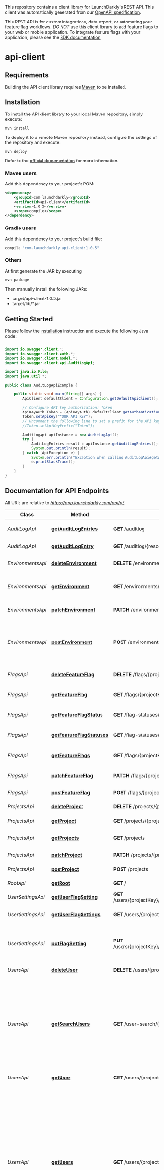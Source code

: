 This repository contains a client library for LaunchDarkly's REST API. This client was automatically
generated from our [OpenAPI specification](https://github.com/launchdarkly/ld-openapi).

This REST API is for custom integrations, data export, or automating your feature flag workflows. *DO NOT* use this client library to add feature flags to your web or mobile application. To integrate feature flags with your application, please see the [SDK documentation](https://docs.launchdarkly.com/v2.0/docs)

# api-client

## Requirements

Building the API client library requires [Maven](https://maven.apache.org/) to be installed.

## Installation

To install the API client library to your local Maven repository, simply execute:

```shell
mvn install
```

To deploy it to a remote Maven repository instead, configure the settings of the repository and execute:

```shell
mvn deploy
```

Refer to the [official documentation](https://maven.apache.org/plugins/maven-deploy-plugin/usage.html) for more information.

### Maven users

Add this dependency to your project's POM:

```xml
<dependency>
    <groupId>com.launchdarkly</groupId>
    <artifactId>api-client</artifactId>
    <version>1.0.5</version>
    <scope>compile</scope>
</dependency>
```

### Gradle users

Add this dependency to your project's build file:

```groovy
compile "com.launchdarkly:api-client:1.0.5"
```

### Others

At first generate the JAR by executing:

    mvn package

Then manually install the following JARs:

* target/api-client-1.0.5.jar
* target/lib/*.jar

## Getting Started

Please follow the [installation](#installation) instruction and execute the following Java code:

```java

import io.swagger.client.*;
import io.swagger.client.auth.*;
import io.swagger.client.model.*;
import io.swagger.client.api.AuditLogApi;

import java.io.File;
import java.util.*;

public class AuditLogApiExample {

    public static void main(String[] args) {
        ApiClient defaultClient = Configuration.getDefaultApiClient();
        
        // Configure API key authorization: Token
        ApiKeyAuth Token = (ApiKeyAuth) defaultClient.getAuthentication("Token");
        Token.setApiKey("YOUR API KEY");
        // Uncomment the following line to set a prefix for the API key, e.g. "Token" (defaults to null)
        //Token.setApiKeyPrefix("Token");

        AuditLogApi apiInstance = new AuditLogApi();
        try {
            AuditLogEntries result = apiInstance.getAuditLogEntries();
            System.out.println(result);
        } catch (ApiException e) {
            System.err.println("Exception when calling AuditLogApi#getAuditLogEntries");
            e.printStackTrace();
        }
    }
}

```

## Documentation for API Endpoints

All URIs are relative to *https://app.launchdarkly.com/api/v2*

Class | Method | HTTP request | Description
------------ | ------------- | ------------- | -------------
*AuditLogApi* | [**getAuditLogEntries**](docs/AuditLogApi.md#getAuditLogEntries) | **GET** /auditlog | Fetch a list of all audit log entries
*AuditLogApi* | [**getAuditLogEntry**](docs/AuditLogApi.md#getAuditLogEntry) | **GET** /auditlog/{resourceId} | Get an audit log entry by ID
*EnvironmentsApi* | [**deleteEnvironment**](docs/EnvironmentsApi.md#deleteEnvironment) | **DELETE** /environments/{projectKey}/{environmentKey} | Delete an environment by ID
*EnvironmentsApi* | [**getEnvironment**](docs/EnvironmentsApi.md#getEnvironment) | **GET** /environments/{projectKey}/{environmentKey} | Get an environment given a project and key.
*EnvironmentsApi* | [**patchEnvironment**](docs/EnvironmentsApi.md#patchEnvironment) | **PATCH** /environments/{projectKey}/{environmentKey} | Modify an environment by ID
*EnvironmentsApi* | [**postEnvironment**](docs/EnvironmentsApi.md#postEnvironment) | **POST** /environments/{projectKey} | Create a new environment in a specified project with a given name, key, and swatch color.
*FlagsApi* | [**deleteFeatureFlag**](docs/FlagsApi.md#deleteFeatureFlag) | **DELETE** /flags/{projectKey}/{featureFlagKey} | Delete a feature flag by ID
*FlagsApi* | [**getFeatureFlag**](docs/FlagsApi.md#getFeatureFlag) | **GET** /flags/{projectKey}/{featureFlagKey} | Get a single feature flag by key.
*FlagsApi* | [**getFeatureFlagStatus**](docs/FlagsApi.md#getFeatureFlagStatus) | **GET** /flag-statuses/{projectKey}/{environmentKey} | Get a list of statuses for all feature flags
*FlagsApi* | [**getFeatureFlagStatuses**](docs/FlagsApi.md#getFeatureFlagStatuses) | **GET** /flag-statuses/{projectKey}/{environmentKey}/{featureFlagKey} | Get a list of statuses for all feature flags
*FlagsApi* | [**getFeatureFlags**](docs/FlagsApi.md#getFeatureFlags) | **GET** /flags/{projectKey} | Get a list of all features in the given project.
*FlagsApi* | [**patchFeatureFlag**](docs/FlagsApi.md#patchFeatureFlag) | **PATCH** /flags/{projectKey}/{featureFlagKey} | Perform a partial update to a feature.
*FlagsApi* | [**postFeatureFlag**](docs/FlagsApi.md#postFeatureFlag) | **POST** /flags/{projectKey} | Creates a new feature flag.
*ProjectsApi* | [**deleteProject**](docs/ProjectsApi.md#deleteProject) | **DELETE** /projects/{projectKey} | Delete a project by ID
*ProjectsApi* | [**getProject**](docs/ProjectsApi.md#getProject) | **GET** /projects/{projectKey} | Fetch a single project by key.
*ProjectsApi* | [**getProjects**](docs/ProjectsApi.md#getProjects) | **GET** /projects | Returns a list of all projects in the account.
*ProjectsApi* | [**patchProject**](docs/ProjectsApi.md#patchProject) | **PATCH** /projects/{projectKey} | Modify a project by ID
*ProjectsApi* | [**postProject**](docs/ProjectsApi.md#postProject) | **POST** /projects | Create a project
*RootApi* | [**getRoot**](docs/RootApi.md#getRoot) | **GET** / | Get the root resource
*UserSettingsApi* | [**getUserFlagSetting**](docs/UserSettingsApi.md#getUserFlagSetting) | **GET** /users/{projectKey}/{environmentKey}/{userKey}/flags/{featureFlagKey} | Get a user by key.
*UserSettingsApi* | [**getUserFlagSettings**](docs/UserSettingsApi.md#getUserFlagSettings) | **GET** /users/{projectKey}/{environmentKey}/{userKey}/flags | Fetch a single flag setting for a user by key.
*UserSettingsApi* | [**putFlagSetting**](docs/UserSettingsApi.md#putFlagSetting) | **PUT** /users/{projectKey}/{environmentKey}/{userKey}/flags/{featureFlagKey} | Specifically enable or disable a feature flag for a user based on their key.
*UsersApi* | [**deleteUser**](docs/UsersApi.md#deleteUser) | **DELETE** /users/{projectKey}/{environmentKey}/{userKey} | Delete a user by ID
*UsersApi* | [**getSearchUsers**](docs/UsersApi.md#getSearchUsers) | **GET** /user-search/{projectKey}/{environmentKey} | Search users in LaunchDarkly based on their last active date, or a search query. It should not be used to enumerate all users in LaunchDarkly-- use the List users API resource.
*UsersApi* | [**getUser**](docs/UsersApi.md#getUser) | **GET** /users/{projectKey}/{environmentKey}/{userKey} | Get a user by key.
*UsersApi* | [**getUsers**](docs/UsersApi.md#getUsers) | **GET** /users/{projectKey}/{environmentKey} | List all users in the environment. Includes the total count of users. In each page, there will be up to &#39;limit&#39; users returned (default 20). This is useful for exporting all users in the system for further analysis. Paginated collections will include a next link containing a URL with the next set of elements in the collection.
*WebhooksApi* | [**deleteWebhook**](docs/WebhooksApi.md#deleteWebhook) | **DELETE** /webhooks/{resourceId} | Delete a webhook by ID
*WebhooksApi* | [**getWebhook**](docs/WebhooksApi.md#getWebhook) | **GET** /webhooks/{resourceId} | Get a webhook by ID
*WebhooksApi* | [**getWebhooks**](docs/WebhooksApi.md#getWebhooks) | **GET** /webhooks | Fetch a list of all webhooks
*WebhooksApi* | [**patchWebhook**](docs/WebhooksApi.md#patchWebhook) | **PATCH** /webhooks/{resourceId} | Modify a webhook by ID
*WebhooksApi* | [**postWebhook**](docs/WebhooksApi.md#postWebhook) | **POST** /webhooks | Create a webhook


## Documentation for Models

 - [AuditLogEntries](docs/AuditLogEntries.md)
 - [AuditLogEntry](docs/AuditLogEntry.md)
 - [AuditLogEntryTarget](docs/AuditLogEntryTarget.md)
 - [Clause](docs/Clause.md)
 - [Environment](docs/Environment.md)
 - [EnvironmentBody](docs/EnvironmentBody.md)
 - [FeatureFlag](docs/FeatureFlag.md)
 - [FeatureFlagBody](docs/FeatureFlagBody.md)
 - [FeatureFlagConfig](docs/FeatureFlagConfig.md)
 - [FeatureFlagConfigFallthrough](docs/FeatureFlagConfigFallthrough.md)
 - [FeatureFlagStatus](docs/FeatureFlagStatus.md)
 - [FeatureFlagStatuses](docs/FeatureFlagStatuses.md)
 - [FeatureFlags](docs/FeatureFlags.md)
 - [Link](docs/Link.md)
 - [Links](docs/Links.md)
 - [Member](docs/Member.md)
 - [PatchDelta](docs/PatchDelta.md)
 - [Project](docs/Project.md)
 - [ProjectBody](docs/ProjectBody.md)
 - [Projects](docs/Projects.md)
 - [Rollout](docs/Rollout.md)
 - [Rule](docs/Rule.md)
 - [Target](docs/Target.md)
 - [User](docs/User.md)
 - [UserFlagSetting](docs/UserFlagSetting.md)
 - [UserFlagSettings](docs/UserFlagSettings.md)
 - [UserSettingsBody](docs/UserSettingsBody.md)
 - [Users](docs/Users.md)
 - [Variation](docs/Variation.md)
 - [Webhook](docs/Webhook.md)
 - [WebhookBody](docs/WebhookBody.md)
 - [Webhooks](docs/Webhooks.md)
 - [WeightedVariation](docs/WeightedVariation.md)


## Documentation for Authorization

Authentication schemes defined for the API:
### Token

- **Type**: API key
- **API key parameter name**: Authorization
- **Location**: HTTP header


## Recommendation

It's recommended to create an instance of `ApiClient` per thread in a multithreaded environment to avoid any potential issues.

## Author

support@launchdarkly.com

